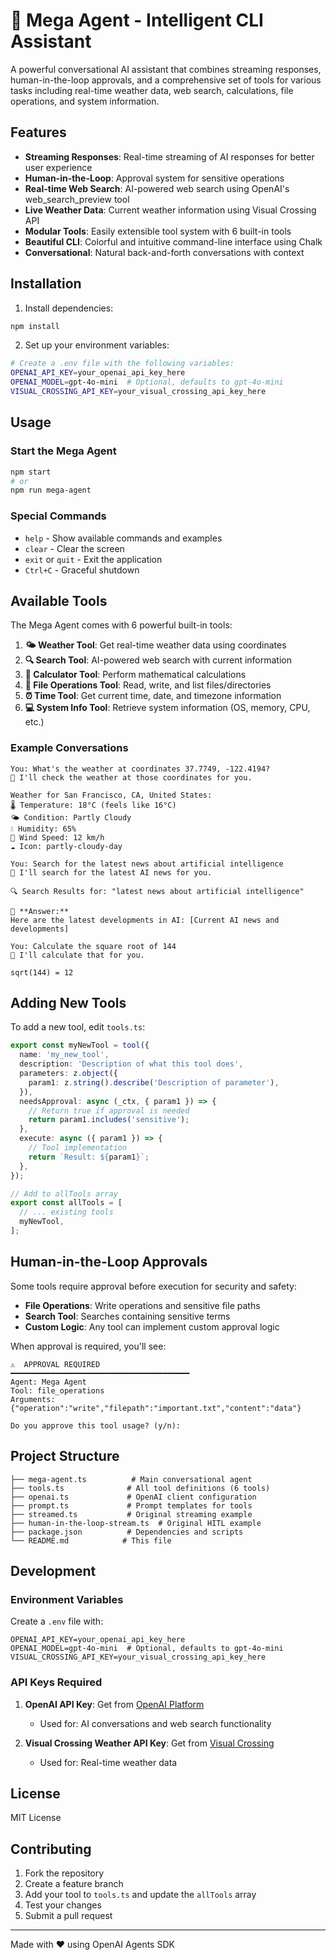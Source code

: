 # 🤖 Mega Agent - Intelligent CLI Assistant

A powerful conversational AI assistant that combines streaming responses, human-in-the-loop approvals, and a comprehensive set of tools for various tasks including real-time weather data, web search, calculations, file operations, and system information.

## Features

- **Streaming Responses**: Real-time streaming of AI responses for better user experience
- **Human-in-the-Loop**: Approval system for sensitive operations
- **Real-time Web Search**: AI-powered web search using OpenAI's web_search_preview tool
- **Live Weather Data**: Current weather information using Visual Crossing API
- **Modular Tools**: Easily extensible tool system with 6 built-in tools
- **Beautiful CLI**: Colorful and intuitive command-line interface using Chalk
- **Conversational**: Natural back-and-forth conversations with context

## Installation

1. Install dependencies:
```bash
npm install
```

2. Set up your environment variables:
```bash
# Create a .env file with the following variables:
OPENAI_API_KEY=your_openai_api_key_here
OPENAI_MODEL=gpt-4o-mini  # Optional, defaults to gpt-4o-mini
VISUAL_CROSSING_API_KEY=your_visual_crossing_api_key_here
```

## Usage

### Start the Mega Agent
```bash
npm start
# or
npm run mega-agent
```

### Special Commands
- `help` - Show available commands and examples
- `clear` - Clear the screen
- `exit` or `quit` - Exit the application
- `Ctrl+C` - Graceful shutdown

## Available Tools

The Mega Agent comes with 6 powerful built-in tools:

1. **🌤️ Weather Tool**: Get real-time weather data using coordinates
2. **🔍 Search Tool**: AI-powered web search with current information
3. **🧮 Calculator Tool**: Perform mathematical calculations
4. **📁 File Operations Tool**: Read, write, and list files/directories
5. **⏰ Time Tool**: Get current time, date, and timezone information
6. **💻 System Info Tool**: Retrieve system information (OS, memory, CPU, etc.)

### Example Conversations

```
You: What's the weather at coordinates 37.7749, -122.4194?
🤖 I'll check the weather at those coordinates for you.

Weather for San Francisco, CA, United States:
🌡️ Temperature: 18°C (feels like 16°C)
🌤️ Condition: Partly Cloudy
💧 Humidity: 65%
💨 Wind Speed: 12 km/h
☁️ Icon: partly-cloudy-day

You: Search for the latest news about artificial intelligence
🤖 I'll search for the latest AI news for you.

🔍 Search Results for: "latest news about artificial intelligence"

📝 **Answer:**
Here are the latest developments in AI: [Current AI news and developments]

You: Calculate the square root of 144
🤖 I'll calculate that for you.

sqrt(144) = 12
```

## Adding New Tools

To add a new tool, edit `tools.ts`:

```typescript
export const myNewTool = tool({
  name: 'my_new_tool',
  description: 'Description of what this tool does',
  parameters: z.object({
    param1: z.string().describe('Description of parameter'),
  }),
  needsApproval: async (_ctx, { param1 }) => {
    // Return true if approval is needed
    return param1.includes('sensitive');
  },
  execute: async ({ param1 }) => {
    // Tool implementation
    return `Result: ${param1}`;
  },
});

// Add to allTools array
export const allTools = [
  // ... existing tools
  myNewTool,
];
```

## Human-in-the-Loop Approvals

Some tools require approval before execution for security and safety:
- **File Operations**: Write operations and sensitive file paths
- **Search Tool**: Searches containing sensitive terms
- **Custom Logic**: Any tool can implement custom approval logic

When approval is required, you'll see:
```
⚠️  APPROVAL REQUIRED
━━━━━━━━━━━━━━━━━━━━━━━━━━━━━━━━━━━━━━━━
Agent: Mega Agent
Tool: file_operations
Arguments: {"operation":"write","filepath":"important.txt","content":"data"}

Do you approve this tool usage? (y/n):
```

## Project Structure

```
├── mega-agent.ts          # Main conversational agent
├── tools.ts              # All tool definitions (6 tools)
├── openai.ts             # OpenAI client configuration
├── prompt.ts             # Prompt templates for tools
├── streamed.ts           # Original streaming example
├── human-in-the-loop-stream.ts  # Original HITL example
├── package.json          # Dependencies and scripts
└── README.md            # This file
```

## Development

### Environment Variables
Create a `.env` file with:
```
OPENAI_API_KEY=your_openai_api_key_here
OPENAI_MODEL=gpt-4o-mini  # Optional, defaults to gpt-4o-mini
VISUAL_CROSSING_API_KEY=your_visual_crossing_api_key_here
```

### API Keys Required

1. **OpenAI API Key**: Get from [OpenAI Platform](https://platform.openai.com/api-keys)
   - Used for: AI conversations and web search functionality
   
2. **Visual Crossing Weather API Key**: Get from [Visual Crossing](https://www.visualcrossing.com/weather-api)
   - Used for: Real-time weather data

## License

MIT License

## Contributing

1. Fork the repository
2. Create a feature branch
3. Add your tool to `tools.ts` and update the `allTools` array
4. Test your changes
5. Submit a pull request

---

Made with ❤️ using OpenAI Agents SDK